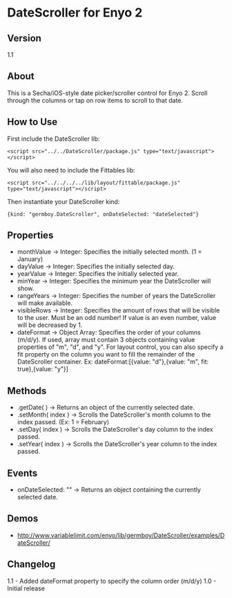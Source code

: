 DateScroller for Enyo 2
====================

Version
-----

1.1


About
-----

This is a Secha/iOS-style date picker/scroller control for Enyo 2. Scroll through the columns or tap on row items to scroll to that date.


How to Use
----------

First include the DateScroller lib:

	<script src="../../DateScroller/package.js" type="text/javascript"></script>
	
You will also need to include the Fittables lib:

    <script src="../../../../lib/layout/fittable/package.js" type="text/javascript"></script>


Then instantiate your DateScroller kind:

	{kind: "germboy.DateScroller", onDateSelected: "dateSelected"}


Properties
----------

- monthValue -> Integer: Specifies the initially selected month. (1 = January)
- dayValue -> Integer: Specifies the initially selected day.
- yearValue -> Integer: Specifies the initially selected year.
- minYear -> Integer: Specifies the minimum year the DateScroller will show.
- rangeYears -> Integer: Specifies the number of years the DateScroller will make available.
- visibleRows -> Integer: Specifies the amount of rows that will be visible to the user. Must be an odd number! If value is an even number, value will be decreased by 1.
- dateFormat -> Object Array: Specifies the order of your columns (m/d/y). If used, array must contain 3 objects containing value properties of "m", "d", and "y". For layout control, you can also specify a fit property on the column you want to fill the remainder of the DateScroller container. Ex: dateFormat:[{value: "d"},{value: "m", fit: true},{value: "y"}]


Methods
-------
	
- .getDate( ) -> Returns an object of the currently selected date.
- .setMonth( index ) -> Scrolls the DateScroller's month column to the index passed. (Ex: 1 = February)
- .setDay( index ) -> Scrolls the DateScroller's day column to the index passed.
- .setYear( index ) -> Scrolls the DateScroller's year column to the index passed.


Events
------

- onDateSelected: "" -> Returns an object containing the currently selected date.


Demos
-----

- http://www.variablelimit.com/enyo/lib/germboy/DateScroller/examples/DateScroller/


Changelog
---------

1.1 - Added dateFormat property to specify the column order (m/d/y)
1.0 - Initial release
